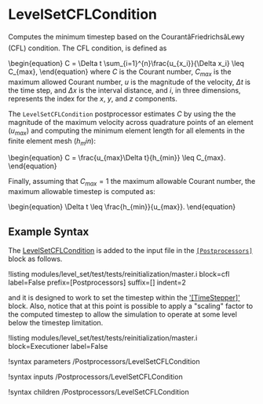 # LevelSetCFLCondition
Computes the minimum timestep based on the CourantâFriedrichsâLewy (CFL) condition. The CFL condition, is defined as

\begin{equation}
C = \Delta t \sum_{i=1}^{n}\frac{u_{x_i}}{\Delta x_i} \leq C_{max},
\end{equation}
where $C$ is the Courant number, $C_{max}$ is the maximum allowed Courant number, $u$ is the magnitude of the velocity, $\Delta t$ is the time step, and $\Delta x$ is
the interval distance, and $i$, in three dimensions, represents the index for the $x$, $y$, and $z$ components.

The `LevelSetCFLCondition` postprocessor estimates $C$ by using the the magnitude of the maximum velocity across
quadrature points of an element ($u_{max}$) and computing the minimum element length for all elements in the
finite element mesh ($h_min$):

\begin{equation}
C = \frac{u_{max}\Delta t}{h_{min}} \leq C_{max}.
\end{equation}

Finally, assuming that $C_{max} = 1$ the maximum allowable Courant number, the maximum allowable timestep is computed
as:

\begin{equation}
\Delta t \leq \frac{h_{min}}{u_{max}}.
\end{equation}

## Example Syntax
The [LevelSetCFLCondition](#) is added to the input file in the [`[Postprocessors]`](/Postprocessors/index.md) block
as follows.

!listing modules/level_set/test/tests/reinitialization/master.i block=cfl label=False prefix=[Postprocessors] suffix=[] indent=2

and it is designed to work to set the timestep within the ['[TimeStepper]'](/TimeStepper/index.md) block. Also, notice
that at this point is possible to apply a "scaling" factor to the computed timestep to allow the simulation to operate
at some level below the timestep limitation.

!listing modules/level_set/test/tests/reinitialization/master.i block=Executioner label=False

!syntax parameters /Postprocessors/LevelSetCFLCondition

!syntax inputs /Postprocessors/LevelSetCFLCondition

!syntax children /Postprocessors/LevelSetCFLCondition
